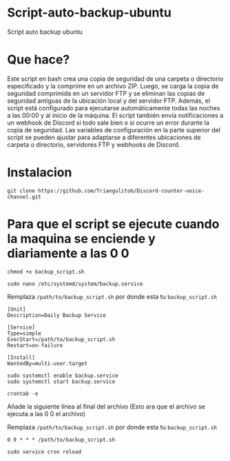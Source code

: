 # Script-auto-backup-ubuntu
Script auto backup ubuntu

# Que hace?

Este script en bash crea una copia de seguridad de una carpeta o directorio especificado y la comprime en un archivo ZIP. Luego, se carga la copia de seguridad comprimida en un servidor FTP y se eliminan las copias de seguridad antiguas de la ubicación local y del servidor FTP. Además, el script está configurado para ejecutarse automáticamente todas las noches a las 00:00 y al inicio de la máquina. El script también envía notificaciones a un webhook de Discord si todo sale bien o si ocurre un error durante la copia de seguridad. Las variables de configuración en la parte superior del script se pueden ajustar para adaptarse a diferentes ubicaciones de carpeta o directorio, servidores FTP y webhooks de Discord.


# Instalacion
```text
git clone https://github.com/TriangulitoG/Discord-counter-voice-channel.git
```

# Para que el script se ejecute cuando la maquina se enciende y diariamente a las 0 0

```text
chmod +x backup_script.sh
```
```text
sudo nano /etc/systemd/system/backup.service
```
Remplaza `/path/to/backup_script.sh` por donde esta tu `backup_script.sh`
```text
[Unit]
Description=Daily Backup Service

[Service]
Type=simple
ExecStart=/path/to/backup_script.sh
Restart=on-failure

[Install]
WantedBy=multi-user.target
```
```text
sudo systemctl enable backup.service
sudo systemctl start backup.service
```
```text
crontab -e
```
Añade la siguiente línea al final del archivo (Esto ara que el archivo se ejecuta a las 0 0 el archivo)

Remplaza `/path/to/backup_script.sh` por donde esta tu `backup_script.sh`
```text
0 0 * * * /path/to/backup_script.sh
```
```text
sudo service cron reload
```

